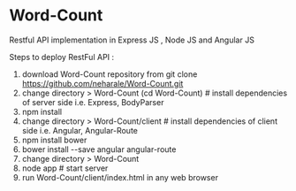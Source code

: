 # Word-Count
Restful API implementation in Express JS , Node JS and Angular JS

Steps to deploy RestFul API :

1. download Word-Count repository from git clone https://github.com/neharale/Word-Count.git
2. change directory > Word-Count (cd Word-Count)  # install dependencies of server side i.e. Express, BodyParser
3. npm install
4. change directory > Word-Count/client  # install dependencies of client side i.e. Angular, Angular-Route
5. npm install bower
6. bower install --save angular angular-route
7. change directory > Word-Count
8. node app # start server
9. run Word-Count/client/index.html in any web browser

